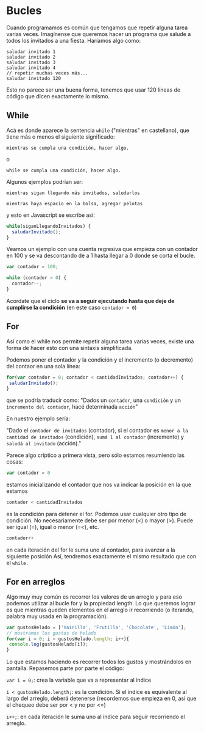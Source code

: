 # Bucles
 
Cuando programamos es común que tengamos que repetir alguna tarea varias veces.
Imagínense que queremos hacer un programa que salude a todos los invitados a una fiesta. Haríamos algo como:

```
saludar invitado 1
saludar invitado 2
saludar invitado 3
saludar invitado 4
// repetir muchas veces más...
saludar invitado 120
```

Esto no parece ser una buena forma, tenemos que usar 120 líneas de código que dicen exactamente lo mismo.

## While

Acá es donde aparece la sentencia `while` ("mientras" en castellano), que tiene más o menos el siguiente significado:

`mientras se cumpla una condición, hacer algo.`

o

`while se cumpla una condición, hacer algo.`

Algunos ejemplos podrían ser:

`mientras sigan llegando más invitados, saludarlos`

`mientras haya espacio en la bolsa, agregar pelotas`

y esto en Javascript se escribe así:

```javascript
while(siganLlegandoInvitados) {
  saludarInvitado();
}
```

Veamos un ejemplo con una cuenta regresiva que empieza con un contador en 100 y se va descontando de a 1 hasta llegar a 0 donde se corta el bucle. 

```javascript
var contador = 100;

while (contador > 0) {
  contador--; 
}
```

Acordate que el ciclo **se va a seguir ejecutando hasta que deje de cumplirse la condición** (en este caso `contador > 0`)

## For

Así como el while nos permite repetir alguna tarea varias veces, 
existe una forma de hacer esto con una sintaxis simplificada.

Podemos poner el contador y la condición y el incremento (o decremento) del contaor en una sola línea:

```javascript
for(var contador = 0; contador < cantidadInvitados; contador++) {
 saludarInvitado();
}
```


que se podría traducir como: 
"Dados un `contador`, una `condición` y un `incremento del contador`, hacé determinada `acción`"

En nuestro ejemplo sería: 

"Dado el `contador de invitados` (contador), si el contador es `menor a la cantidad de invitados`  (condición), `sumá 1 al contador` (incremento) y `saludá al invitado` (acción)."

Parece algo críptico a primera vista, pero sólo estamos resumiendo las cosas:

```javascript
var contador = 0
```

estamos inicializando el contador que nos va indicar la posición en la que estamos

```javascript
contador < cantidadInvitados
```

es la condición para detener el for. Podemos usar cualquier otro tipo de condición. 
No necesariamente debe ser por menor (<) o mayor (>). Puede ser igual (=), igual o menor (=<), etc.

```javascript
contador++
```

en cada iteración del for le suma uno al contador, para avanzar a la siguiente posición
Así, tendremos exactamente el mismo resultado que con el `while.`

## For en arreglos
Algo muy muy común es recorrer los valores de un arreglo y para eso podemos utilizar al bucle for y la propiedad length. Lo que queremos lograr es que mientras queden elementos en el arreglo ir recorriendo (o iterando, palabra muy usada en la programación).

```javascript
var gustosHelado = ['Vainilla', 'Frutilla', 'Chocolate', 'Limón'];
// mostramos los gustos de helado
for(var i = 0; i < gustosHelado.length; i++){
 console.log(gustosHelado[i]);
}
```

Lo que estamos haciendo es recorrer todos los gustos y mostrándolos en pantalla. 
Repasemos parte por parte el código:

`var i = 0;`: crea la variable que va a representar al índice

`i < gustosHelado.length;`: es la condición. Si el índice es equivalente al largo del arreglo, deberá detenerse (recordemos que empieza en 0, así que el chequeo debe ser por < y no por <=) 

`i++;`: en cada iteración le suma uno al índice para seguir recorriendo el arreglo.

